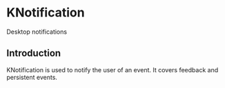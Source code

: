 # KNotification

Desktop notifications

## Introduction

KNotification is used to notify the user of an event. It covers feedback and
persistent events.

